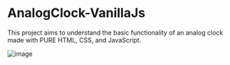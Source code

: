 # AnalogClock-VanillaJs
This project aims to understand the basic functionality of an analog clock made with PURE HTML, CSS, and JavaScript. 

![image](https://user-images.githubusercontent.com/66676624/202938788-6e05b7cb-d7ee-4955-a81d-86aef4899802.png)
